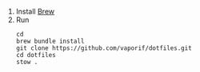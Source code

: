 1. Install [Brew](https://brew.sh/)
2. Run
   ```shell
   cd
   brew bundle install
   git clone https://github.com/vaporif/dotfiles.git
   cd dotfiles
   stow .
   ```
